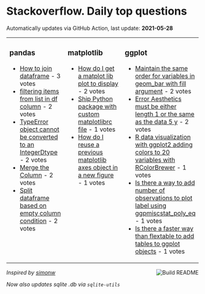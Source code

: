 # Stackoverflow. Daily top questions 

Automatically updates via GitHub Action, last update: **<!-- date starts -->2021-05-28<!-- date ends -->**


<table><tr><td valign="top" width="33%">

### pandas
<!-- pandas starts -->
* [How to join dataframe](https://stackoverflow.com/questions/67737660/how-to-join-dataframe) - 3 votes
* [filtering items from list in df column](https://stackoverflow.com/questions/67741167/filtering-items-from-list-in-df-column) - 2 votes
* [TypeError object cannot be converted to an IntegerDtype](https://stackoverflow.com/questions/67733179/typeerror-object-cannot-be-converted-to-an-integerdtype) - 2 votes
* [Merge the Column](https://stackoverflow.com/questions/67739083/merge-the-column) - 2 votes
* [Split dataframe based on empty column condition](https://stackoverflow.com/questions/67737734/split-dataframe-based-on-empty-column-condition) - 2 votes
<!-- pandas ends -->
</td><td valign="top" width="34%">


### matplotlib
<!-- matplotlib starts -->
* [How do I get a matplot lib plot to display](https://stackoverflow.com/questions/67743202/how-do-i-get-a-matplot-lib-plot-to-display) - 2 votes
* [Ship Python package with custom matplotlibrc file](https://stackoverflow.com/questions/67736922/ship-python-package-with-custom-matplotlibrc-file) - 1 votes
* [How do I reuse a previous matplotlib axes object in a new figure](https://stackoverflow.com/questions/67732576/how-do-i-reuse-a-previous-matplotlib-axes-object-in-a-new-figure) - 1 votes
<!-- matplotlib ends -->
</td><td valign="top" width="34%">


### ggplot
<!-- ggplot2 starts -->
* [Maintain the same order for variables in geom_bar with fill argument](https://stackoverflow.com/questions/67735115/maintain-the-same-order-for-variables-in-geom-bar-with-fill-argument) - 2 votes
* [Error Aesthetics must be either length 1 or the same as the data 5 y](https://stackoverflow.com/questions/67734616/error-aesthetics-must-be-either-length-1-or-the-same-as-the-data-5-y) - 2 votes
* [R data visualization with ggplot2  adding colors to 20 variables with RColorBrewer](https://stackoverflow.com/questions/67739682/r-data-visualization-with-ggplot2-adding-colors-to-20-variables-with-rcolorbre) - 1 votes
* [Is there a way to add number of observations to plot label using ggpmiscstat_poly_eq](https://stackoverflow.com/questions/67742741/is-there-a-way-to-add-number-of-observations-to-plot-label-using-ggpmiscstat-p) - 1 votes
* [Is there a faster way than flextable to add tables to ggplot objects](https://stackoverflow.com/questions/67742400/is-there-a-faster-way-than-flextable-to-add-tables-to-ggplot-objects) - 1 votes
<!-- ggplot2 ends -->
</td></tr></table>

<a href="https://github.com/hp0404/hp0404/actions"><img src="https://github.com/hp0404/hp0404/workflows/Build%20README/badge.svg" align="right" alt="Build README"></a> <p>*Inspired by  [simonw](https://github.com/simonw/simonw)*</p> <p> *Now also updates sqlite .db via `sqlite-utils`* </p>
